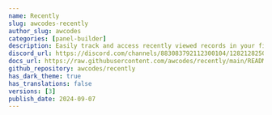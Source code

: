 ```yaml
---
name: Recently
slug: awcodes-recently
author_slug: awcodes
categories: [panel-builder]
description: Easily track and access recently viewed records in your filament panels.
discord_url: https://discord.com/channels/883083792112300104/1282128250725990522
docs_url: https://raw.githubusercontent.com/awcodes/recently/main/README.md
github_repository: awcodes/recently
has_dark_theme: true
has_translations: false
versions: [3]
publish_date: 2024-09-07
---
```

